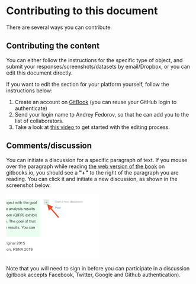 # Contributing to this document

There are several ways you can contribute.

## Contributing the content

You can either follow the instructions for the specific type of object, and submit your responses/screenshots/datasets by email/Dropbox, or you can edit this document directly.

If you want to edit the section for your platform yourself, follow the instructions below:

1. Create an account on [GitBook](https://www.gitbook.com/) (you can reuse your GitHub login to authenticate)
2. Send your login name to Andrey Fedorov, so that he can add you to the list of collaborators. 
3. Take a look at [this video ](https://www.youtube.com/watch?v=-DkV2ainp10)to get started with the editing process.

## Comments/discussion

You can initiate a discussion for a specific paragraph of text. If you mouse over the paragraph while reading [the web version of the book](https://fedorov.gitbooks.io/rsna2016-qirr-dicom4qi) on gitbooks.io, you should see a **"+"** to the right of the paragraph you are reading. You can click it and initiate a new discussion, as shown in the screenshot below. 

<img src="../images/gitbook_comment.png" width="250">

Note that you will need to sign in before you can participate in a discussion (gitbook accepts Facebook, Twitter, Google and Github authentication).

